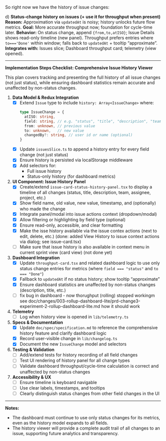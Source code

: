 So right now we have the history of issue changes:

d) **Status-change history on issues (+ use it for throughput when present)**
**Reason:** Approximation via `updatedAt` is noisy; history unlocks future flow metrics.
**Goal:** More accurate throughput now; foundation for cycle-time later.
**Behavior:** On status change, append `{from,to,atISO}`; Issue Details shows read-only timeline (new panel). Throughput
prefers entries where `to==='Done'` within window; falls back to `updatedAt` + tooltip “approximate”.
**Integrates with:** Issues slice; Dashboard throughput card; telemetry (view opened).


---

**Implementation Steps Checklist: Comprehensive Issue History Viewer**

This plan covers tracking and presenting the full history of all issue changes (not just status), while ensuring dashboard statistics remain accurate and unaffected by non-status changes.

1. **Data Model & Redux Integration**
    - [x] Extend `Issue` type to include `history: Array<IssueChange>` where:
      ```ts
      type IssueChange = {
        atISO: string,
        field: string, // e.g. "status", "title", "description", "team", "assignee", "project"
        from: unknown, // previous value
        to: unknown,   // new value
        changedBy?: string, // user id or name (optional)
      }
      ```
    - [x] Update `issuesSlice.ts` to append a history entry for every field change (not just status)
    - [x] Ensure history is persisted via localStorage middleware
    - [x] Add selectors for:
        - Full issue history
        - Status-only history (for dashboard metrics)

2. **UI Component: Issue History Panel**
    - [x] Create/extend `issue-card-status-history-panel.tsx` to display a timeline of all changes (status, title, description, team, assignee, project, etc.)
    - [x] Show field name, old value, new value, timestamp, and (optionally) who made the change
    - [x] Integrate panel/modal into issue actions context (dropdown/modal)
    - [x] Allow filtering or highlighting by field type (optional)
    - [x] Ensure read-only, accessible, and clear formatting
    - [x] Make the isse history available via the issue contex actions (next to edit, delete, etc.) (done: added View History to issue context actions via dialog; see issue-card.tsx)
    - [ ] Make sure that issue history is also available in context menu in current sprint view (card view) (not done yet)

3. **Dashboard Integration**
    - [x] Update `throughput-card.tsx` and related dashboard logic to use only status change entries for metrics (where `field === "status"` and `to === "Done"`)
    - [x] Fallback to `updatedAt` if no status history; show tooltip “approximate”
    - [x] Ensure dashboard statistics are unaffected by non-status changes (description, title, etc.)
    - [ ] fix bug in dashboard - now thorughput (rolling) stopped workingm see doc/changes/003-rollup-dashboard-lite/prd-change3-experiment-2-rollup-dashboard-lite.md how it should work

4. **Telemetry**
    - [ ] Log when history view is opened in `lib/telemetry.ts`

5. **Specs & Documentation**
    - [x] Update `doc/spec/specification.md` to reference the comprehensive history feature and clarify dashboard logic
    - [x] Record user-visible change in `lib/changelog.ts`
    - [x] Document the new `IssueChange` model and selectors

6. **Testing & Validation**
    - [ ] Add/extend tests for history recording of all field changes
    - [ ] Test UI rendering of history panel for all change types
    - [ ] Validate dashboard throughput/cycle-time calculation is correct and unaffected by non-status changes

7. **Accessibility & UX**
    - [ ] Ensure timeline is keyboard navigable
    - [ ] Use clear labels, timestamps, and tooltips
    - [ ] Clearly distinguish status changes from other field changes in the UI

---

**Notes:**
- The dashboard must continue to use only status changes for its metrics, even as the history model expands to all fields.
- The history viewer will provide a complete audit trail of all changes to an issue, supporting future analytics and transparency.
